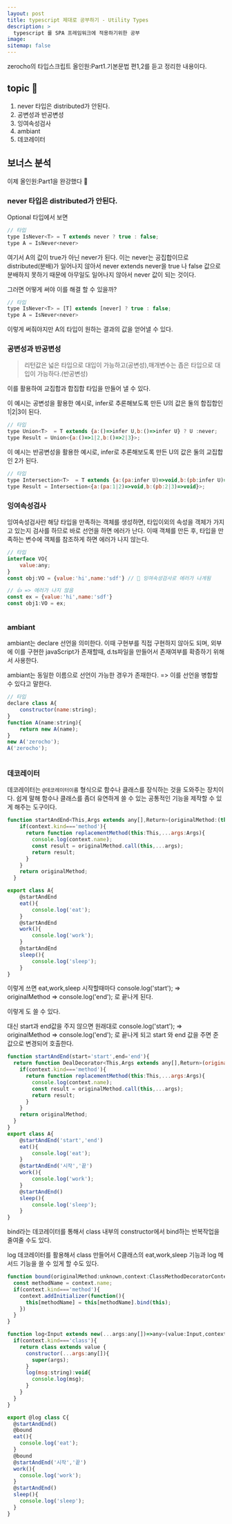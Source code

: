 ```yaml
---
layout: post
title: typescript 제대로 공부하기 - Utility Types
description: >
  typescript 를 SPA 프레임워크에 적용하기위한 공부
image:
sitemap: false
---
```



zerocho의 타입스크립트 올인원:Part1.기본문법 편1,2를 듣고 정리한 내용이다.


## topic 🚀

1. never 타입은 distributed가 안된다.
2. 공변성과 반공변성
3. 잉여속성검사
4. ambiant
5. 데코레이터 



## 보너스 분석 

이제 올인원:Part1을 완강했다 🤗

### never 타입은 distributed가 안된다.


Optional 타입에서 보면 

```js
// 타입
type IsNever<T> = T extends never ? true : false;
type A = IsNever<never> 

```
여기서 A의 값이 true가 아닌 never가 된다. 이는 never는 공집합이므로 distributed(분배)가 일어나지 않아서 never extends never을 true 나 false 값으로 분배하지 못하기 때문에 아무일도 일어나지 않아서 never 값이 되는 것이다. 

그러면 어떻게 써야 이를 해결 할 수 있을까? 

```js
// 타입
type IsNever<T> = [T] extends [never] ? true : false;
type A = IsNever<never> 

```
이렇게 써줘야지만 A의 타입이 원하는 결과의 값을 얻어낼 수 있다.


### 공변성과 반공변성

> 리턴값은 넓은 타입으로 대입이 가능하고(공변성),매개변수는 좁은 타입으로 대입이 가능하다.(반공변성)

이를 활용하여 교집합과 합집합 타입을 만들어 낼 수 있다.

이 예시는 공변성을 활용한 예시로, infer로 추론해보도록 만든 U의 값은 둘의 합집합인 1|2|3이 된다.
```js
// 타입
type Union<T>  = T extends {a:()=>infer U,b:()=>infer U} ? U :never;
type Result = Union<{a:()=>1|2,b:()=>2|3}>;
```

이 예시는 반공변성을 활용한 예시로, infer로 추론해보도록 만든 U의 값은 둘의 교집합인 2가 된다.

```js
// 타입
type Intersection<T>  = T extends {a:(pa:infer U)=>void,b:(pb:infer U)=>void} ? U :never;
type Result = Intersection<{a:(pa:1|2)=>void,b:(pb:2|3)=>void}>;
```


### 잉여속성검사

잉여속성검사란 해당 타입을 만족하는 객체를 생성하면, 타입이외의 속성을 객체가 가지고 있는지 검사를 하므로 바로 선언을 하면 에러가 난다.
이때 객체를 만든 후, 타입을 만족하는 변수에 객체를 참조하게 하면 에러가 나지 않는다.

```js
// 타입
interface VO{
    value:any;
}
const obj:VO = {value:'hi',name:'sdf'} // 💩 잉여속성검사로 에러가 나게됨

// 👍 => 에러가 나지 않음
const ex = {value:'hi',name:'sdf'}
const obj1:VO = ex;



```




### ambiant

ambiant는 declare 선언을 의미한다. 이때 구현부를 직접 구현하지 않아도 되며, 외부에 이를 구현한 javaScript가 존재할때, d.ts파일을 만들어서 존재여부를 확증하기 위해서 사용한다.


ambiant는 동일한 이름으로 선언이 가능한 경우가 존재한다. => 이를 선언을 병합할 수 있다고 말한다.

```js
// 타입
declare class A{
    constructor(name:string);
}
function A(name:string){
    return new A(name);
}
new A('zerocho');
A('zerocho');



```

### 데코레이터

데코레이터는 `@데코레이터이름` 형식으로 함수나 클래스를 장식하는 것을 도와주는 장치이다. 쉽게 말해 함수나 클래스를 좀더 유연하게 쓸 수 있는 공통적인 기능을 제작할 수 있게 해주는 도구이다.


```js
function startAndEnd<This,Args extends any[],Return>(originalMethod:(this:This,...args:Args)=>Return,context:ClassMethodDecoratorContext<This,(...args:Args)=>Return>){
    if(context.kind==='method'){
      return function replacementMethod(this:This,...args:Args){
        console.log(context.name);
        const result = originalMethod.call(this,...args);
        return result;
      }
    }
    return originalMethod;
  }

export class A{
    @startAndEnd
    eat(){
        console.log('eat');
    }
    @startAndEnd
    work(){
        console.log('work');
    }
    @startAndEnd
    sleep(){
        console.log('sleep');
    }
}

```

이렇게 쓰면 eat,work,sleep 시작할때마다  console.log('start'); => originalMethod => console.log('end'); 로 끝나게 된다.

이렇게 도 쓸 수 있다. 

대신 start과 end값을 주지 않으면 원래대로 console.log('start'); => originalMethod => console.log('end'); 로 끝나게 되고 start 와 end 값을 주면 준 값으로 변경되어 호출한다.


```js
function startAndEnd(start='start',end='end'){
  return function DealDecorator<This,Args extends any[],Return>(originalMethod:(this:This,...args:Args)=>Return,context:ClassMethodDecoratorContext<This,(...args:Args)=>Return>){
    if(context.kind==='method'){
      return function replacementMethod(this:This,...args:Args){
        console.log(context.name);
        const result = originalMethod.call(this,...args);
        return result;
      }
    }
    return originalMethod;
  }
}
export class A{
    @startAndEnd('start','end')
    eat(){
        console.log('eat');
    }
    @startAndEnd('시작','끝')
    work(){
        console.log('work');
    }
    @startAndEnd()
    sleep(){
        console.log('sleep');
    }
}

```

bind라는 데코레이터를 통해서 class 내부의 constructor에서 bind하는 반복작업을 줄여줄 수도 있다. 

log 데코레이터를 활용해서 class 만들어서 C클래스의 eat,work,sleep 기능과 log 메서드 기능을 쓸 수 있게 할 수도 있다. 

```js
function bound(originalMethod:unknown,context:ClassMethodDecoratorContext<any>){
  const methodName = context.name;
  if(context.kind==='method'){
    context.addInitializer(function(){
      this[methodName] = this[methodName].bind(this);
    })
  }
}

function log<Input extends new(...args:any[])=>any>(value:Input,context:ClassDecoratorContext){
  if(context.kind==='class'){
    return class extends value {
      constructor(...args:any[]){
        super(args);
      }
      log(msg:string):void{
        console.log(msg);
      }
    }
  }
}

export @log class C{
  @startAndEnd()
  @bound
  eat(){
    console.log('eat');
  }
  @bound
  @startAndEnd('시작','끝')
  work(){
    console.log('work');
  }
  @startAndEnd()
  sleep(){
    console.log('sleep');
  }
}

```